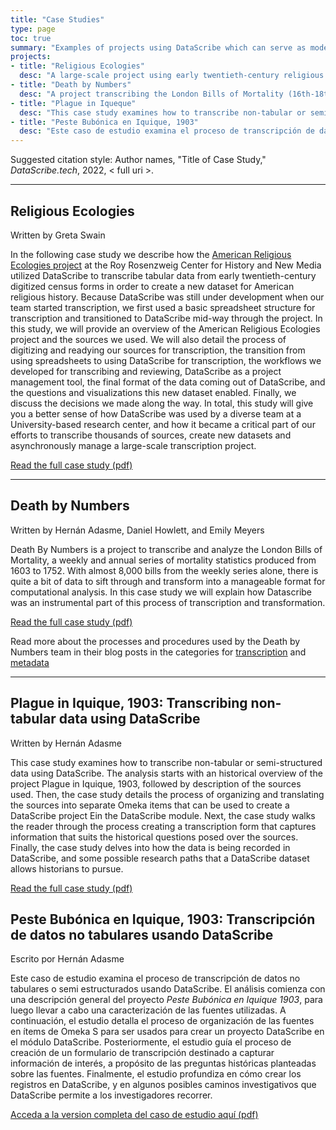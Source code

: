 ```yaml
---
title: "Case Studies"
type: page
toc: true
summary: "Examples of projects using DataScribe which can serve as models for those looking to learn more about the tool. The case studies include both public projects and internal case study work"
projects:
- title: "Religious Ecologies"
  desc: "A large-scale project using early twentieth-century religious census data to create open datasets and visualizations."
- title: "Death by Numbers"
  desc: "A project transcribing the London Bills of Mortality (16th-18th centuries)."
- title: "Plague in Iqueque"
  desc: "This case study examines how to transcribe non-tabular or semi-structured data using DataScribe."
- title: "Peste Bubónica en Iquique, 1903"
  desc: "Este caso de estudio examina el proceso de transcripción de datos no tabulares o semi estructurados usando DataScribe."
---
```


Suggested citation style: Author names, "Title of Case Study," *DataScribe.tech*, 2022, < full uri >.

---

## Religious Ecologies

Written by Greta Swain

In the following case study we describe how the [American Religious Ecologies project](https://religiousecologies.org/) at the Roy Rosenzweig Center for History and New Media utilized DataScribe to transcribe tabular data from early twentieth-century digitized census forms in order to create a new dataset for American religious history. Because DataScribe was still under development when our team started transcription, we first used a basic spreadsheet structure for transcription and transitioned to DataScribe mid-way through the project. In this study, we will provide an overview of the American Religious Ecologies project and the sources we used. We will also detail the process of digitizing and readying our sources for transcription, the transition from using spreadsheets to using DataScribe for transcription, the workflows we developed for transcribing and reviewing, DataScribe as a project management tool, the final format of the data coming out of DataScribe, and the questions and visualizations this new dataset enabled. Finally, we discuss the decisions we made along the way. In total, this study will give you a better sense of how DataScribe was used by a diverse team at a University-based research center, and how it became a critical part of our efforts to transcribe thousands of sources, create new datasets and asynchronously manage a large-scale transcription project.

[Read the full case study (pdf)](/casestudies/CaseStudy_AmericanReligiousEcologies.pdf)

---

## Death by Numbers

Written by Hernán Adasme, Daniel Howlett, and Emily Meyers

Death By Numbers is a project to transcribe and analyze the London Bills of Mortality, a weekly and annual series of mortality statistics produced from 1603 to 1752.  With almost 8,000 bills from the weekly series alone, there is quite a bit of data to sift through and transform into a manageable format for computational analysis.  In this case study we will explain how Datascribe was an instrumental part of this process of transcription and transformation.

[Read the full case study (pdf)](/casestudies/DataScribe_BillsOfMortality_CaseStudy.pdf)

Read more about the processes and procedures used by the Death by Numbers team in their blog posts in the categories for [transcription](https://deathbynumbers.org/tag/transcription/) and [metadata](https://deathbynumbers.org/tag/metadata/)

---

## Plague in Iquique, 1903: Transcribing non-tabular data using DataScribe

Written by Hernán Adasme

This case study examines how to transcribe non-tabular or semi-structured data using DataScribe. The analysis starts with an historical overview of the project Plague in Iquique, 1903, followed by description of the sources used. Then, the case study details the process of organizing and translating the sources into separate Omeka items that can be used to create a DataScribe project Ein the DataScribe module. Next, the case study walks the reader through the process creating a transcription form that captures information that suits the historical questions posed over the sources. Finally, the case study delves into how the data is being recorded in DataScribe, and some possible research paths that a DataScribe dataset allows historians to pursue.

[Read the full case study (pdf)](/casestudies/Plague_Iquique1903.pdf)

## Peste Bubónica en Iquique, 1903: Transcripción de datos no tabulares usando DataScribe

Escrito por Hernán Adasme

Este caso de estudio examina el proceso de transcripción de datos no tabulares o semi estructurados usando DataScribe. El análisis comienza con una descripción general del proyecto *Peste Bubónica en Iquique 1903*, para luego llevar a cabo una caracterización de las fuentes utilizadas. A continuación, el estudio detalla el proceso de organización de las fuentes en ítems de Omeka S para ser usados para crear un proyecto DataScribe en el módulo DataScribe. Posteriormente, el estudio guía el proceso de creación de un formulario de transcripción destinado a capturar información de interés, a propósito de las preguntas históricas planteadas sobre las fuentes. Finalmente, el estudio profundiza en cómo crear los registros en DataScribe, y en algunos posibles caminos investigativos que DataScribe permite a los investigadores recorrer.

[Acceda a la version completa del caso de estudio aquí (pdf)](/casestudies/PesteBubonica_Iquique1903.pdf)
